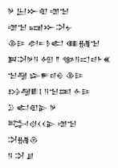 <div class='block'>
<div class='line'>𒃻 𒌨𒁍𒊏 𒌝𒈠</div>
<div class='line'>𒌝𒈠 𒍢𒁍𒋫𒉡</div>
<div class='line'>𒆠𒄿 𒀠𒋰𒊩𒅗 𒈪𒉆𒈠</div>
<div class='line'>𒀉𒋫𒃻𒀀 𒅇 𒈫 𒀲𒀀𒀊𒁀𒈨𒌍</div>
<div class='line'>𒈠𒆷 𒇽𒊓𒁀𒀪 𒆠𒄿</div>
<div class='line'>𒋳𒆷𒀾𒋙 𒀀𒈠𒌅 𒅆𒄿</div>
<div class='line'>𒊒 𒅗𒊏𒉌 𒃻</div>
<div class='line'>𒅋𒋼𒌋𒌋𒉌 𒌝𒈠</div>
<div class='line'>𒋫𒉆𒁲</div>
<div class='line'>𒀀 𒋫 𒋗</div>
</div>
